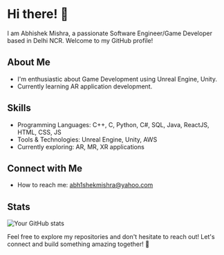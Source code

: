 # Hi there! 👋

I am Abhishek Mishra, a passionate Software Engineer/Game Developer based in Delhi NCR. Welcome to my GitHub profile!

## About Me

- I'm enthusiastic about Game Development using Unreal Engine, Unity.
- Currently learning AR application development.

## Skills

- Programming Languages: C++, C, Python, C#, SQL, Java, ReactJS, HTML, CSS, JS
- Tools & Technologies: Unreal Engine, Unity, AWS
- Currently exploring: AR, MR, XR applications

## Connect with Me

- How to reach me: abh1shekmishra@yahoo.com

## Stats

![Your GitHub stats](https://github-readme-stats.vercel.app/api?username=your-username&show_icons=true&hide=contribs,prs)

Feel free to explore my repositories and don't hesitate to reach out! Let's connect and build something amazing together! 🚀
